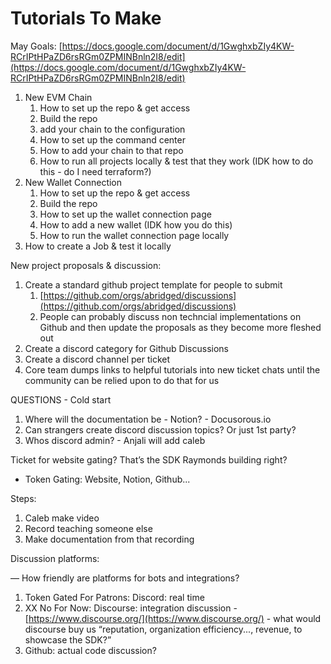 # Tutorials To Make

May Goals: [https://docs.google.com/document/d/1GwghxbZIy4KW-RCrIPtHPaZD6rsRGm0ZPMINBnln2I8/edit](https://docs.google.com/document/d/1GwghxbZIy4KW-RCrIPtHPaZD6rsRGm0ZPMINBnln2I8/edit)

1. New EVM Chain
    1. How to set up the repo & get access
    2. Build the repo
    3. add your chain to the configuration
    4. How to set up the command center
    5. How to add your chain to that repo
    6. How to run all projects locally & test that they work (IDK how to do this - do I need terraform?)
2. New Wallet Connection
    1. How to set up the repo & get access
    2. Build the repo
    3. How to set up the wallet connection page
    4. How to add a new wallet (IDK how you do this)
    5. How to run the wallet connection page locally
3. How to create a Job & test it locally

New project proposals & discussion:

1. Create a standard github project template for people to submit
    1. [https://github.com/orgs/abridged/discussions](https://github.com/orgs/abridged/discussions)
    2. People can probably discuss non techncial implementations on Github and then update the proposals as they become more fleshed out
2. Create a discord category for Github Discussions
3. Create a discord channel per ticket
4. Core team dumps links to helpful tutorials into new ticket chats until the community can be relied upon to do that for us

QUESTIONS - Cold start

1. Where will the documentation be - Notion? - Docusorous.io
2. Can strangers create discord discussion topics? Or just 1st party?
3. Whos discord admin? - Anjali will add caleb 

Ticket for website gating? That’s the SDK Raymonds building right?

 - Token Gating: Website, Notion, Github...

Steps:

1. Caleb make video
2. Record teaching someone else
3. Make documentation from that recording

Discussion platforms:

— How friendly are platforms for bots and integrations?

1. Token Gated For Patrons: Discord: real time
2. XX No For Now:  Discourse: integration discussion  - [https://www.discourse.org/](https://www.discourse.org/)  - what would discourse buy us “reputation, organization efficiency..., revenue, to showcase the SDK?”
3. Github: actual code discussion?
